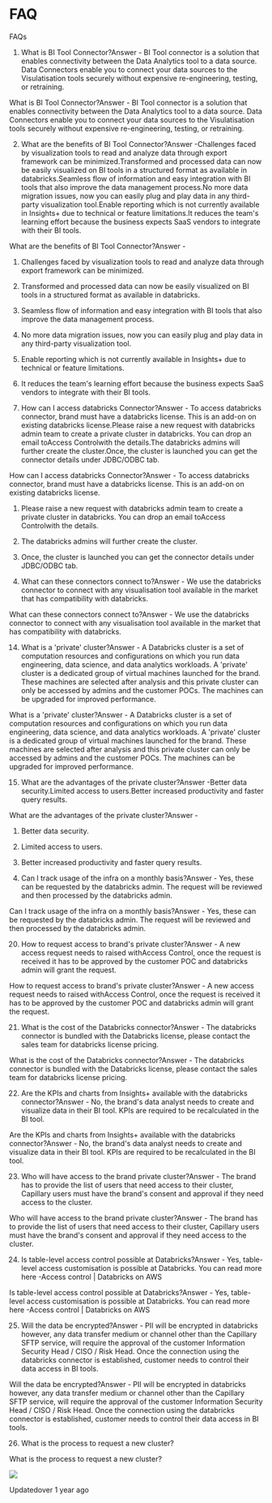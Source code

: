 # FAQ

FAQs

1. What is BI Tool Connector?Answer - BI Tool connector is a solution that enables connectivity between the Data Analytics tool to a data source. Data Connectors enable you to connect your data sources to the Visulatisation tools securely without expensive re-engineering, testing, or retraining.

What is BI Tool Connector?Answer - BI Tool connector is a solution that enables connectivity between the Data Analytics tool to a data source. Data Connectors enable you to connect your data sources to the Visulatisation tools securely without expensive re-engineering, testing, or retraining.

2. What are the benefits of BI Tool Connector?Answer -Challenges faced by visualization tools to read and analyze data through export framework can be minimized.Transformed and processed data can now be easily visualized on BI tools in a structured format as available in databricks.Seamless flow of information and easy integration with BI tools that also improve the data management process.No more data migration issues, now you can easily plug and play data in any third-party visualization tool.Enable reporting which is not currently available in Insights+ due to technical or feature limitations.It reduces the team's learning effort because the business expects SaaS vendors to integrate with their BI tools.

What are the benefits of BI Tool Connector?Answer -

1. Challenges faced by visualization tools to read and analyze data through export framework can be minimized.

2. Transformed and processed data can now be easily visualized on BI tools in a structured format as available in databricks.

3. Seamless flow of information and easy integration with BI tools that also improve the data management process.

4. No more data migration issues, now you can easily plug and play data in any third-party visualization tool.

5. Enable reporting which is not currently available in Insights+ due to technical or feature limitations.

6. It reduces the team's learning effort because the business expects SaaS vendors to integrate with their BI tools.

9. How can I access databricks Connector?Answer - To access databricks connector, brand must have a databricks license. This is an add-on on existing databricks license.Please raise a new request with databricks admin team to create a private cluster in databricks. You can drop an email toAccess Controlwith the details.The databricks admins will further create the cluster.Once, the cluster is launched you can get the connector details under JDBC/ODBC tab.

How can I access databricks Connector?Answer - To access databricks connector, brand must have a databricks license. This is an add-on on existing databricks license.

1. Please raise a new request with databricks admin team to create a private cluster in databricks. You can drop an email toAccess Controlwith the details.

2. The databricks admins will further create the cluster.

3. Once, the cluster is launched you can get the connector details under JDBC/ODBC tab.

13. What can these connectors connect to?Answer - We use the databricks connector to connect with any visualisation tool available in the market that has compatibility with databricks.

What can these connectors connect to?Answer - We use the databricks connector to connect with any visualisation tool available in the market that has compatibility with databricks.

14. What is a 'private' cluster?Answer - A Databricks cluster is a set of computation resources and configurations on which you run data engineering, data science, and data analytics workloads. A 'private' cluster is a dedicated group of virtual machines launched for the brand. These machines are selected after analysis and this private cluster can only be accessed by admins and the customer POCs. The machines can be upgraded for improved performance.

What is a 'private' cluster?Answer - A Databricks cluster is a set of computation resources and configurations on which you run data engineering, data science, and data analytics workloads. A 'private' cluster is a dedicated group of virtual machines launched for the brand. These machines are selected after analysis and this private cluster can only be accessed by admins and the customer POCs. The machines can be upgraded for improved performance.

15. What are the advantages of the private cluster?Answer -Better data security.Limited access to users.Better increased productivity and faster query results.

What are the advantages of the private cluster?Answer -

1. Better data security.

2. Limited access to users.

3. Better increased productivity and faster query results.

19. Can I track usage of the infra on a monthly basis?Answer - Yes, these can be requested by the databricks admin. The request will be reviewed and then processed by the databricks admin.

Can I track usage of the infra on a monthly basis?Answer - Yes, these can be requested by the databricks admin. The request will be reviewed and then processed by the databricks admin.

20. How to request access to brand's private cluster?Answer - A new access request needs to raised withAccess Control, once the request is received it has to be approved by the customer POC and databricks admin will grant the request.

How to request access to brand's private cluster?Answer - A new access request needs to raised withAccess Control, once the request is received it has to be approved by the customer POC and databricks admin will grant the request.

21. What is the cost of the Databricks connector?Answer - The databricks connector is bundled with the Databricks license, please contact the sales team for databricks license pricing.

What is the cost of the Databricks connector?Answer - The databricks connector is bundled with the Databricks license, please contact the sales team for databricks license pricing.

22. Are the KPIs and charts from Insights+ available with the databricks connector?Answer - No, the brand's data analyst needs to create and visualize data in their BI tool. KPIs are required to be recalculated in the BI tool.

Are the KPIs and charts from Insights+ available with the databricks connector?Answer - No, the brand's data analyst needs to create and visualize data in their BI tool. KPIs are required to be recalculated in the BI tool.

23. Who will have access to the brand private cluster?Answer - The brand has to provide the list of users that need access to their cluster, Capillary users must have the brand's consent and approval if they need access to the cluster.

Who will have access to the brand private cluster?Answer - The brand has to provide the list of users that need access to their cluster, Capillary users must have the brand's consent and approval if they need access to the cluster.

24. Is table-level access control possible at Databricks?Answer - Yes, table-level access customisation is possible at Databricks. You can read more here -Access control | Databricks on AWS

Is table-level access control possible at Databricks?Answer - Yes, table-level access customisation is possible at Databricks. You can read more here -Access control | Databricks on AWS

25. Will the data be encrypted?Answer - PII will be encrypted in databricks however, any data transfer medium or channel other than the Capillary SFTP service, will require the approval of the customer Information Security Head / CISO / Risk Head. Once the connection using the databricks connector is established, customer needs to control their data access in BI tools.

Will the data be encrypted?Answer - PII will be encrypted in databricks however, any data transfer medium or channel other than the Capillary SFTP service, will require the approval of the customer Information Security Head / CISO / Risk Head. Once the connection using the databricks connector is established, customer needs to control their data access in BI tools.

26. What is the process to request a new cluster?

What is the process to request a new cluster?

![](https://files.readme.io/acb16f1-image.png)

Updatedover 1 year ago